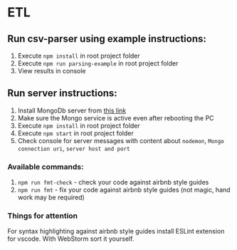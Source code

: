 # ETL

## Run csv-parser using example instructions:  
1. Execute `npm install` in root project folder
2. Execute `npm run parsing-example` in root project folder
3. View results in console

## Run server instructions:
1. Install MongoDb server from [this link](https://www.mongodb.com/download-center/community?jmp=docs)
2. Make sure the Mongo service is active even after rebooting the PC
3. Execute `npm install` in root project folder
4. Execute `npm start` in root project folder
5. Check console for server messages with content about `nodemon`, `Mongo connection uri`, `server host and port`

### Available commands:
1. `npm run fmt-check` - check your code against airbnb style guides
2. `npm run fmt` - fix your code against airbnb style guides (not magic, hand work may be required)

### Things for attention
For syntax highlighting against airbnb style guides install ESLint extension for vscode. With WebStorm sort it yourself.